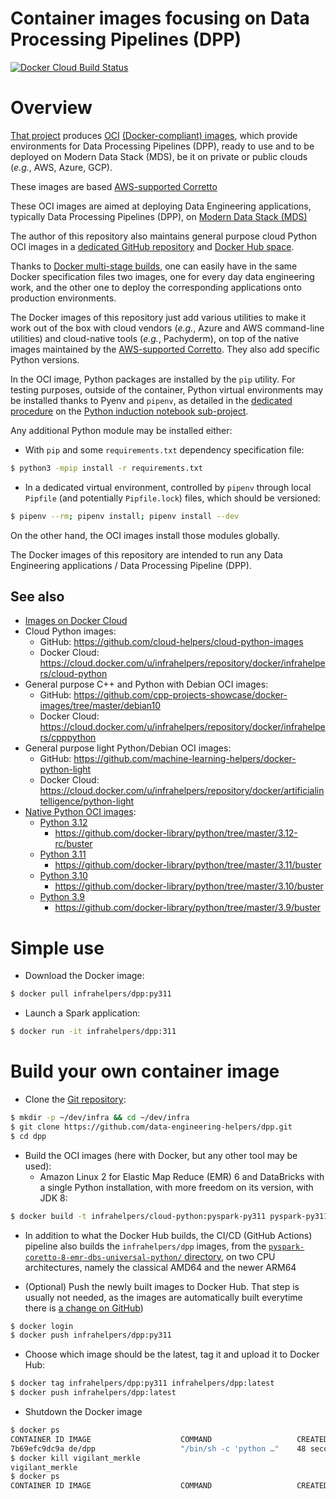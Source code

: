 Container images focusing on Data Processing Pipelines (DPP)
============================================================

[![Docker Cloud Build Status](https://img.shields.io/docker/cloud/build/infrahelpers/dpp)](https://hub.docker.com/repository/docker/infrahelpers/dpp/general)

# Overview
[That project](https://github.com/data-engineering-helpers/dpp-images)
produces [OCI](https://opencontainers.org/)
[(Docker-compliant) images](https://hub.docker.com/repository/docker/infrahelpers/dpp/tags),
which provide environments for Data Processing Pipelines (DPP),
ready to use and to be deployed on Modern Data Stack (MDS),
be it on private or public clouds (_e.g._, AWS, Azure, GCP).

These images are based
[AWS-supported Corretto](https://docs.aws.amazon.com/corretto/latest/corretto-8-ug/what-is-corretto-8.html)

These OCI images are aimed at deploying Data Engineering applications,
typically Data Processing Pipelines (DPP), on
[Modern Data Stack (MDS)](https://www.montecarlodata.com/blog-what-is-a-data-platform-and-how-to-build-one/)

The author of this repository also maintains general purpose cloud
Python OCI images in a
[dedicated GitHub repository](https://github.com/cloud-helpers/cloud-python-images/)
and
[Docker Hub space](https://hub.docker.com/repository/docker/infrahelpers/cloud-python).

Thanks to
[Docker multi-stage builds](https://docs.docker.com/develop/develop-images/multistage-build/),
one can easily have in the same Docker specification files two images, one for
every day data engineering work, and the other one to deploy the corresponding
applications onto production environments.

The Docker images of this repository just add various utilities to make it
work out of the box with cloud vendors (_e.g._, Azure and AWS command-line
utilities) and cloud-native tools (_e.g._, Pachyderm), on top of the native
images maintained by the
[AWS-supported Corretto](https://docs.aws.amazon.com/corretto/latest/corretto-8-ug/what-is-corretto-8.html).
They also add specific Python versions.

In the OCI image, Python packages are installed by the `pip` utility.
For testing purposes, outside of the container, Python virtual environments
may be installed thanks to Pyenv and `pipenv`, as detailed in the
[dedicated procedure](http://github.com/machine-learning-helpers/induction-python/tree/master/installation/virtual-env)
on the
[Python induction notebook sub-project](http://github.com/machine-learning-helpers/induction-python).

Any additional Python module may be installed either:
* With `pip` and some `requirements.txt` dependency specification file:
```bash
$ python3 -mpip install -r requirements.txt
```
* In a dedicated virtual environment, controlled by `pipenv` through
  local `Pipfile` (and potentially `Pipfile.lock`) files,
  which should be versioned:
```bash
$ pipenv --rm; pipenv install; pipenv install --dev
```

On the other hand, the OCI images install those modules globally.

The Docker images of this repository are intended to run any Data Engineering
applications / Data Processing Pipeline (DPP).

## See also
* [Images on Docker Cloud](https://cloud.docker.com/u/infrahelpers/repository/docker/infrahelpers/dpp)
* Cloud Python images:
  + GitHub:
    https://github.com/cloud-helpers/cloud-python-images
  + Docker Cloud:
    https://cloud.docker.com/u/infrahelpers/repository/docker/infrahelpers/cloud-python
* General purpose C++ and Python with Debian OCI images:
  + GitHub:
    https://github.com/cpp-projects-showcase/docker-images/tree/master/debian10
  + Docker Cloud:
    https://cloud.docker.com/u/infrahelpers/repository/docker/infrahelpers/cpppython
* General purpose light Python/Debian OCI images:
  + GitHub: https://github.com/machine-learning-helpers/docker-python-light
  + Docker Cloud:
    https://cloud.docker.com/u/infrahelpers/repository/docker/artificialintelligence/python-light
* [Native Python OCI images](https://github.com/docker-library/python):
  + [Python 3.12](https://github.com/docker-library/python/tree/master/3.12-rc)
    - https://github.com/docker-library/python/tree/master/3.12-rc/buster
  + [Python 3.11](https://github.com/docker-library/python/tree/master/3.11)
    - https://github.com/docker-library/python/tree/master/3.11/buster
  + [Python 3.10](https://github.com/docker-library/python/tree/master/3.10)
    - https://github.com/docker-library/python/tree/master/3.10/buster
  + [Python 3.9](https://github.com/docker-library/python/tree/master/3.9)
    - https://github.com/docker-library/python/tree/master/3.9/buster

# Simple use
* Download the Docker image:
```bash
$ docker pull infrahelpers/dpp:py311
```

* Launch a Spark application:
```bash
$ docker run -it infrahelpers/dpp:311
```

# Build your own container image
* Clone the
  [Git repository](https://github.com/data-engineering-helpers/dpp):
```bash
$ mkdir -p ~/dev/infra && cd ~/dev/infra
$ git clone https://github.com/data-engineering-helpers/dpp.git
$ cd dpp
```

* Build the OCI images (here with Docker, but any other tool may be used):
  + Amazon Linux 2 for Elastic Map Reduce (EMR) 6 and DataBricks
    with a single Python installation, with more freedom on its version,
	with JDK 8:
```bash
$ docker build -t infrahelpers/cloud-python:pyspark-py311 pyspark-py311
```

* In addition to what the Docker Hub builds, the CI/CD (GitHub Actions)
  pipeline also builds the `infrahelpers/dpp` images,
  from the
  [`pyspark-coretto-8-emr-dbs-universal-python/` directory](pyspark-coretto-8-emr-dbs-universal-python/),
  on two CPU architectures, namely the classical AMD64 and the newer ARM64

* (Optional) Push the newly built images to Docker Hub.
  That step is usually not needed, as the images are automatically
  built everytime there is
  [a change on GitHub](https://github.com/data-engineering-helpers/dpp-images/commits/master))
```bash
$ docker login
$ docker push infrahelpers/dpp:py311
```

* Choose which image should be the latest, tag it and upload it to Docker Hub:
```bash
$ docker tag infrahelpers/dpp:py311 infrahelpers/dpp:latest
$ docker push infrahelpers/dpp:latest
```

* Shutdown the Docker image
```bash
$ docker ps
CONTAINER ID IMAGE                    COMMAND                   CREATED        STATUS        PORTS                  NAMES
7b69efc9dc9a de/dpp                   "/bin/sh -c 'python …"    48 seconds ago Up 47 seconds 0.0.0.0:9000->8050/tcp vigilant_merkle
$ docker kill vigilant_merkle
vigilant_merkle
$ docker ps
CONTAINER ID IMAGE                    COMMAND                   CREATED        STATUS        PORTS                  NAMES
```

